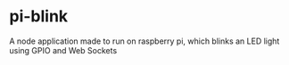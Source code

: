 pi-blink
========

A node application made to run on raspberry pi, which blinks an LED light using GPIO and Web Sockets
